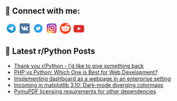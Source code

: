 ## 🔎 Connect with me:
[<img src="https://github.com/bullbesh/bullbesh/blob/main/images/Telegram.png" width="32" height="32" />](https://t.me/bullbesh)
[<img src="https://github.com/bullbesh/bullbesh/blob/main/images/VK.png" width="32" height="32" />](https://vk.com/bullbesh)
[<img src="https://github.com/bullbesh/bullbesh/blob/main/images/Twitter.png" width="32" height="32" />](https://twitter.com/bullbesh1)
[<img src="https://github.com/bullbesh/bullbesh/blob/main/images/Instagram.png" width="32" height="32" />](https://www.instagram.com/bullbesh)
[<img src="https://github.com/bullbesh/bullbesh/blob/main/images/Reddit.png" width="32" height="32" />](https://www.reddit.com/user/bullbesh)
[<img src="https://github.com/bullbesh/bullbesh/blob/main/images/YouTube.png" width="32" height="32" />](https://www.youtube.com/channel/UCtfjRs6uzgq5mfm8S06WTcg)

## 📕 Latest r/Python Posts
<!-- BLOG-POST-LIST:START -->
- [Thank you r/Python - I&#39;d like to give something back](https://www.reddit.com/r/Python/comments/1gh1svl/thank_you_rpython_id_like_to_give_something_back/)
- [PHP vs Python: Which One is Best for Web Development?](https://www.reddit.com/r/Python/comments/1gh1roh/php_vs_python_which_one_is_best_for_web/)
- [Implementing dashboard as a webpage in an enterprise setting](https://www.reddit.com/r/Python/comments/1gh0qde/implementing_dashboard_as_a_webpage_in_an/)
- [Incoming in matplotlib 3.10: Dark-mode diverging colormaps](https://www.reddit.com/r/Python/comments/1gh094o/incoming_in_matplotlib_310_darkmode_diverging/)
- [PymuPDF licensing requirements for other dependencies](https://www.reddit.com/r/Python/comments/1ggz3d3/pymupdf_licensing_requirements_for_other/)
<!-- BLOG-POST-LIST:END -->
